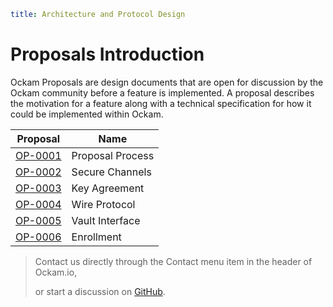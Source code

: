 ```yaml
title: Architecture and Protocol Design
```

# Proposals Introduction

Ockam Proposals are design documents that are open for discussion by the Ockam community
before a feature is implemented. A proposal describes the motivation for a feature along with
a technical specification for how it could be implemented within Ockam.

| Proposal           | Name                |
| ------------------ | ------------------- |
| [OP-0001][OP-0001] | Proposal Process    |
| [OP-0002][OP-0002] | Secure Channels     |
| [OP-0003][OP-0003] | Key Agreement       |
| [OP-0004][OP-0004] | Wire Protocol       |
| [OP-0005][OP-0005] | Vault Interface     |
| [OP-0006][OP-0006] | Enrollment          |


> Contact us directly through the Contact menu item in the header of Ockam.io,
>
> or start a discussion on [GitHub](https://github.com/ockam-network/ockam/discussions).


[OP-0001]: https://www.ockam.io/learn/proposals/0001-proposal-process/
[OP-0002]: https://www.ockam.io/learn/proposals/0002-secure-channels/
[OP-0003]: https://www.ockam.io/learn/proposals/0003-key-agreement-xx/
[OP-0004]: https://www.ockam.io/learn/proposals/0004-wire-protocol/
[OP-0005]: https://www.ockam.io/learn/proposals/0005-vault-interface/
[OP-0006]: https://www.ockam.io/learn/proposals/0006-enrollment/

